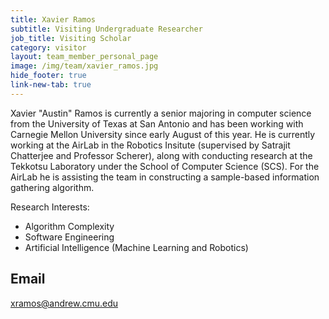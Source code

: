 ```yaml
---
title: Xavier Ramos
subtitle: Visiting Undergraduate Researcher
job_title: Visiting Scholar
category: visitor
layout: team_member_personal_page
image: /img/team/xavier_ramos.jpg
hide_footer: true
link-new-tab: true
---
```


  Xavier "Austin" Ramos is currently a senior majoring in computer science from the University of Texas at San Antonio and has been working with Carnegie Mellon University since early August of this year. He is currently working at the AirLab in the Robotics Insitute (supervised by Satrajit Chatterjee and Professor Scherer), along with conducting research at the Tekkotsu Laboratory under the School of Computer Science (SCS). For the AirLab he is assisting the team in constructing a sample-based information gathering algorithm.
  
 Research Interests:
  
- Algorithm Complexity
- Software Engineering 
- Artificial Intelligence (Machine Learning and Robotics)
 

## Email ##
xramos@andrew.cmu.edu
